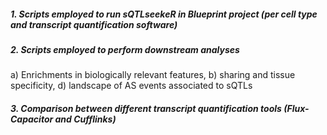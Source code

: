 
##### 1. Scripts employed to run sQTLseekeR in Blueprint project (per cell type and transcript quantification software)

##### 2. Scripts employed to perform downstream analyses

a) Enrichments in biologically relevant features, b) sharing and tissue specificity, d) landscape of AS events associated to sQTLs

##### 3. Comparison between different transcript quantification tools (Flux-Capacitor and Cufflinks)
